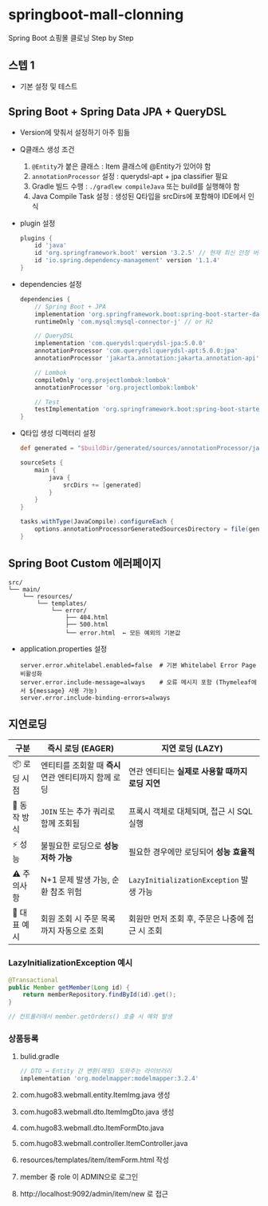 # springboot-mall-clonning
Spring Boot 쇼핑몰 클로닝 Step by Step


## 스텝 1
- 기본 설정 및 테스트

## Spring Boot + Spring Data JPA + QueryDSL
- Version에 맞춰서 설정하기 아주 힘듦
- Q클래스 생성 조건
    1. `@Entity`가 붙은 클래스 : Item 클래스에 @Entity가 있어야 함
    2. `annotationProcessor` 설정 : querydsl-apt + jpa classifier 필요
    3. Gradle 빌드 수행 : `./gradlew compileJava` 또는 build를 실행해야 함
    4. Java Compile Task 설정 : 생성된 Q타입을 srcDirs에 포함해야 IDE에서 인식

- plugin 설정

    ```gradle
    plugins {
        id 'java'
        id 'org.springframework.boot' version '3.2.5' // 현재 최신 안정 버전 기준
        id 'io.spring.dependency-management' version '1.1.4'
    }
    ```

- dependencies 설정

    ```gradle
    dependencies {
        // Spring Boot + JPA
        implementation 'org.springframework.boot:spring-boot-starter-data-jpa'
        runtimeOnly 'com.mysql:mysql-connector-j' // or H2

        // QueryDSL
        implementation 'com.querydsl:querydsl-jpa:5.0.0'
        annotationProcessor 'com.querydsl:querydsl-apt:5.0.0:jpa'
        annotationProcessor 'jakarta.annotation:jakarta.annotation-api'

        // Lombok
        compileOnly 'org.projectlombok:lombok'
        annotationProcessor 'org.projectlombok:lombok'

        // Test
        testImplementation 'org.springframework.boot:spring-boot-starter-test'
    }   
    ```

- Q타입 생성 디렉터리 설정

    ```gradle
    def generated = "$buildDir/generated/sources/annotationProcessor/java/main"

    sourceSets {
        main {
            java {
                srcDirs += [generated]
            }
        }
    }

    tasks.withType(JavaCompile).configureEach {
        options.annotationProcessorGeneratedSourcesDirectory = file(generated)
    }    
    ```


## Spring Boot Custom 에러페이지

```text
src/
└── main/
    └── resources/
        └── templates/
            └── error/
                ├── 404.html
                ├── 500.html
                └── error.html  ← 모든 예외의 기본값

```

- application.properties 설정

    ```properties
    server.error.whitelabel.enabled=false  # 기본 Whitelabel Error Page 비활성화
    server.error.include-message=always    # 오류 메시지 포함 (Thymeleaf에서 ${message} 사용 가능)
    server.error.include-binding-errors=always
    ```

## 지연로딩
| 구분       | 즉시 로딩 (EAGER)                    | 지연 로딩 (LAZY)                        |
| -------- | -------------------------------- | ----------------------------------- |
| 📦 로딩 시점 | 엔티티를 조회할 때 **즉시** 연관 엔티티까지 함께 로딩 | 연관 엔티티는 **실제로 사용할 때까지 로딩 지연**       |
| 🔄 동작 방식 | `JOIN` 또는 추가 쿼리로 함께 조회됨          | 프록시 객체로 대체되며, 접근 시 SQL 실행           |
| ⚡ 성능     | 불필요한 로딩으로 **성능 저하 가능**           | 필요한 경우에만 로딩되어 **성능 효율적**            |
| ⚠️ 주의사항  | N+1 문제 발생 가능, 순환 참조 위험           | `LazyInitializationException` 발생 가능 |
| 💬 대표 예시 | 회원 조회 시 주문 목록까지 자동으로 조회          | 회원만 먼저 조회 후, 주문은 나중에 접근 시 조회        |


### LazyInitializationException 예시
```java
@Transactional
public Member getMember(Long id) {
    return memberRepository.findById(id).get();
}

// 컨트롤러에서 member.getOrders() 호출 시 예외 발생
```

### 상품등록
1. bulid.gradle

    ```gradle
    // DTO ↔ Entity 간 변환(매핑) 도와주는 라이브러리
	implementation 'org.modelmapper:modelmapper:3.2.4'
    ```

2. com.hugo83.webmall.entity.ItemImg.java 생성
3. com.hugo83.webmall.dto.ItemImgDto.java 생성
4. com.hugo83.webmall.dto.ItemFormDto.java
5. com.hugo83.webmall.controller.ItemController.java
6. resources/templates/item/itemForm.html 작성

7. member 중 role 이 ADMIN으로 로그인
8. http://localhost:9092/admin/item/new 로 접근
 